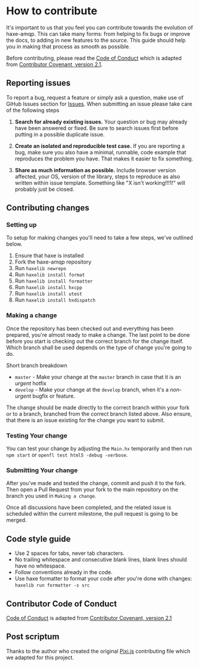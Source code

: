 # How to contribute

It's important to us that you feel you can contribute towards the evolution of haxe-amqp. This can take many forms: from helping to fix bugs or improve the docs, to adding in new features to the source. This guide should help you in making that process as smooth as possible.

Before contributing, please read the [Code of Conduct](.github/CODE_OF_CONDUCT.md) which is adapted from [Contributor Covenant, version 2.1](https://www.contributor-covenant.org/version/2/1).

## Reporting issues

To report a bug, request a feature or simply ask a question, make use of GiHub Issues section for [Issues](https://github.com/Dreaded-Gnu/haxe-amqp/issues). When submitting an issue please take care of the following steps

1. **Search for already existing issues.** Your question or bug may already have been answered or fixed. Be sure to search issues first before putting in a possible duplicate issue.

2. **Create an isolated and reproducible test case.** If you are reporting a bug, make sure you also have a minimal, runnable, code example that reproduces the problem you have. That makes it easier to fix something.

3. **Share as much information as possible.** Include browser version affected, your OS, version of the library, steps to reproduce as also written within issue template. Something like "X isn't working!!!1!" will probably just be closed.

## Contributing changes

### Setting up

To setup for making changes you'll need to take a few steps, we've outlined below.

1. Ensure that haxe is installed
2. Fork the haxe-amqp repository
3. Run `haxelib newrepo`
4. Run `haxelib install format`
5. Run `haxelib install formatter`
6. Run `haxelib install hxcpp`
7. Run `haxelib install utest`
8. Run `haxelib install hxdispatch`

### Making a change

Once the repository has been checked out and everything has been prepared, you're almost ready to make a change. The last point to be done before you start is checking out the correct branch for the change itself. Which branch shall be used depends on the type of change you're going to do.

Short branch breakdown

- `master` - Make your change at the `master` branch in case that it is an *urgent* hotfix
- `develop` - Make your change at the `develop` branch, when it's a *non-urgent* bugfix or feature.

The change should be made directly to the correct branch within your fork or to a branch, branched from the correct branch listed above. Also ensure, that there is an issue existing for the change you want to submit.

### Testing Your change

You can test your change by adjusting the `Main.hx` temporarily and then run `npm start` or `openfl test html5 -debug -verbose`.

### Submitting Your change

After you've made and tested the change, commit and push it to the fork. Then open a Pull Request from your fork to the main repository on the branch you used in `Making a change`.

Once all discussions have been completed, and the related issue is scheduled within the current milestone, the pull request is going to be merged.

## Code style guide

- Use 2 spaces for tabs, never tab characters.
- No trailing whitespace and consecutive blank lines, blank lines should have no whitespace.
- Follow conventions already in the code.
- Use haxe formatter to format your code after you're done with changes: `haxelib run formatter -s src`

## Contributor Code of Conduct

[Code of Conduct](.github/CODE_OF_CONDUCT.md) is adapted from [Contributor Covenant, version 2.1](https://www.contributor-covenant.org/version/2/1)

## Post scriptum

Thanks to the author who created the original [Pixi.js](https://github.com/pixijs/pixi.js) contributing file which we adapted for this project.

